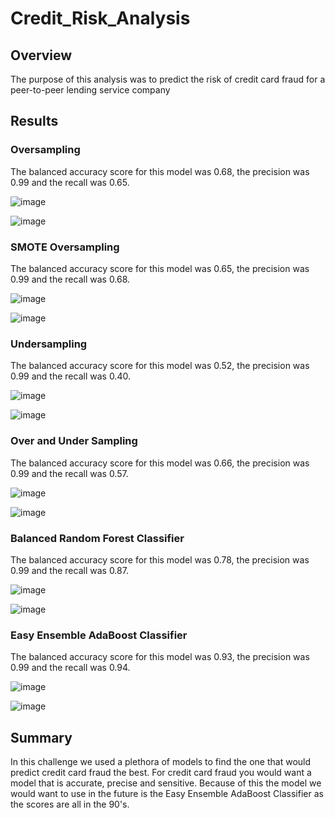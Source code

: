 # Credit_Risk_Analysis

## Overview

The purpose of this analysis was to predict the risk of credit card fraud for a peer-to-peer lending service company

## Results

### Oversampling 

The balanced accuracy score for this model was 0.68, the precision was 0.99 and the recall was 0.65.

![image](https://user-images.githubusercontent.com/78890771/124402224-84054180-dcf4-11eb-8fc1-7821b519218a.png)

![image](https://user-images.githubusercontent.com/78890771/124402220-7ea7f700-dcf4-11eb-9840-f7ba48cc46b3.png)

### SMOTE Oversampling

The balanced accuracy score for this model was 0.65, the precision was 0.99 and the recall was 0.68.

![image](https://user-images.githubusercontent.com/78890771/124402213-764fbc00-dcf4-11eb-8e0d-1902c802dd2a.png)

![image](https://user-images.githubusercontent.com/78890771/124402208-6f28ae00-dcf4-11eb-92af-0d4e255bf7f8.png)

### Undersampling

The balanced accuracy score for this model was 0.52, the precision was 0.99 and the recall was 0.40.

![image](https://user-images.githubusercontent.com/78890771/124402207-6801a000-dcf4-11eb-9fa3-88396a25ae9e.png)

![image](https://user-images.githubusercontent.com/78890771/124402205-6041fb80-dcf4-11eb-86cc-9a048a0c010d.png)

### Over and Under Sampling

The balanced accuracy score for this model was 0.66, the precision was 0.99 and the recall was 0.57.

![image](https://user-images.githubusercontent.com/78890771/124402197-57512a00-dcf4-11eb-938e-2f5bd76f47ee.png)

![image](https://user-images.githubusercontent.com/78890771/124402194-515b4900-dcf4-11eb-84c6-58b8b4a20876.png)

### Balanced Random Forest Classifier

The balanced accuracy score for this model was 0.78, the precision was 0.99 and the recall was 0.87.

![image](https://user-images.githubusercontent.com/78890771/124402190-443e5a00-dcf4-11eb-992d-fad0b61caee5.png)

![image](https://user-images.githubusercontent.com/78890771/124402186-3d174c00-dcf4-11eb-96b7-ef1a8cc648b3.png)

### Easy Ensemble AdaBoost Classifier

The balanced accuracy score for this model was 0.93, the precision was 0.99 and the recall was 0.94.

![image](https://user-images.githubusercontent.com/78890771/124402179-3092f380-dcf4-11eb-9572-355824de361f.png)

![image](https://user-images.githubusercontent.com/78890771/124402173-2a047c00-dcf4-11eb-844e-35db86c0297f.png)


## Summary

In this challenge we used a plethora of models to find the one that would predict credit card fraud the best. For credit card fraud you would want a model that is accurate, precise and sensitive. Because of this the model we would want to use in the future is the Easy Ensemble AdaBoost Classifier as the scores are all in the 90's. 
